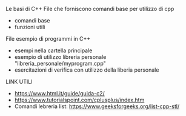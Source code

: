 Le basi di C++
File che forniscono comandi base per utilizzo di cpp
  - comandi base
  - funzioni utili

File esempio di programmi in C++
  - esempi nella cartella principale
  - esempio di utilizzo libreria personale "libreria_personale/myprogram.cpp"
  - esercitazioni di verifica con utilizzo della liberia personale

LINK UTILI
  - https://www.html.it/guide/guida-c2/
  - https://www.tutorialspoint.com/cplusplus/index.htm
  - Comandi lebreria list: https://www.geeksforgeeks.org/list-cpp-stl/
